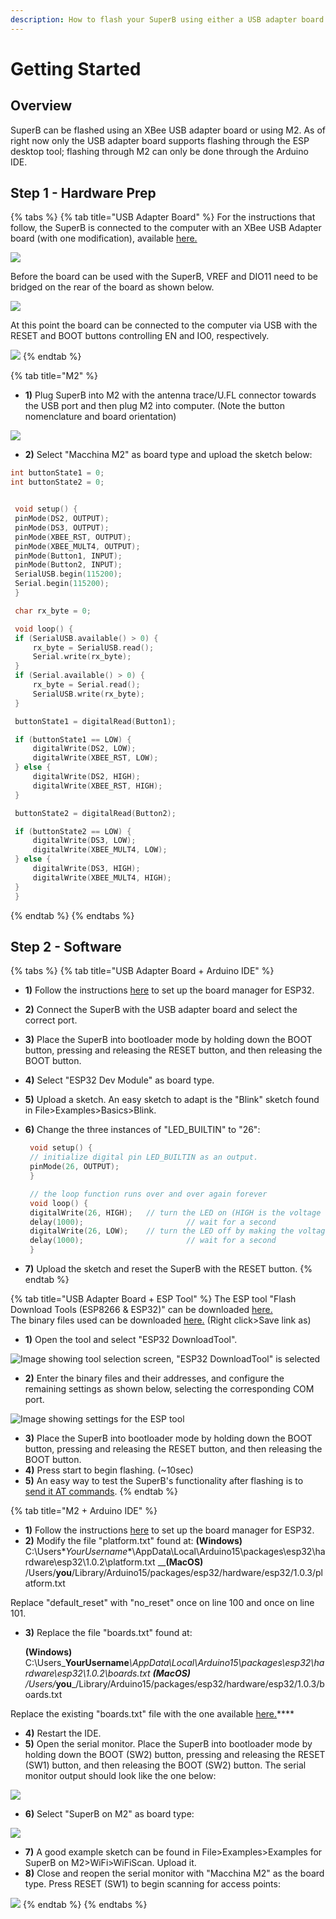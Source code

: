 ```yaml
---
description: How to flash your SuperB using either a USB adapter board or an M2
---
```


# Getting Started

## Overview

SuperB can be flashed using an XBee USB adapter board or using M2. As of right now only the USB adapter board supports flashing through the ESP desktop tool; flashing through M2 can only be done through the Arduino IDE.

## Step 1 - Hardware Prep

{% tabs %}
{% tab title="USB Adapter Board" %}
For the instructions that follow, the SuperB is connected to the computer with an XBee USB Adapter board \(with one modification\), available [here.](https://www.amazon.com/XBee-USB-Adapter-Communication-Connectivity/dp/B017KGBP6Y)

![](../.gitbook/assets/img_6662.JPG)

Before the board can be used with the SuperB, VREF and DIO11 need to be bridged on the rear of the board as shown below.

![](../.gitbook/assets/img_6664.JPG)

At this point the board can be connected to the computer via USB with the RESET and BOOT buttons controlling EN and IO0, respectively.

![](../.gitbook/assets/img_6663.JPG)
{% endtab %}

{% tab title="M2" %}
* **1\)** Plug SuperB into M2 with the antenna trace/U.FL connector towards the USB port and then plug M2 into computer. \(Note the button nomenclature and board orientation\)  

![](../.gitbook/assets/4.JPG)

* **2\)** Select "Macchina M2" as board type and upload the sketch below: 

```cpp
int buttonState1 = 0;
int buttonState2 = 0;


 void setup() {
 pinMode(DS2, OUTPUT);
 pinMode(DS3, OUTPUT);
 pinMode(XBEE_RST, OUTPUT);
 pinMode(XBEE_MULT4, OUTPUT);
 pinMode(Button1, INPUT);
 pinMode(Button2, INPUT);
 SerialUSB.begin(115200);
 Serial.begin(115200);
 }

 char rx_byte = 0;

 void loop() {
 if (SerialUSB.available() > 0) {
     rx_byte = SerialUSB.read();
     Serial.write(rx_byte);
 }
 if (Serial.available() > 0) {
     rx_byte = Serial.read();
     SerialUSB.write(rx_byte);
 }

 buttonState1 = digitalRead(Button1);

 if (buttonState1 == LOW) {
     digitalWrite(DS2, LOW);
     digitalWrite(XBEE_RST, LOW);
 } else {
     digitalWrite(DS2, HIGH);
     digitalWrite(XBEE_RST, HIGH);
 }

 buttonState2 = digitalRead(Button2);

 if (buttonState2 == LOW) {
     digitalWrite(DS3, LOW);
     digitalWrite(XBEE_MULT4, LOW);
 } else {
     digitalWrite(DS3, HIGH);
     digitalWrite(XBEE_MULT4, HIGH);
 }
 }
```
{% endtab %}
{% endtabs %}

## Step 2 - Software

{% tabs %}
{% tab title="USB Adapter Board + Arduino IDE" %}
* **1\)** Follow the instructions [here](https://github.com/espressif/arduino-esp32/blob/master/docs/arduino-ide/boards_manager.md) to set up the board manager for ESP32.
* **2\)** Connect the SuperB with the USB adapter board and select the correct port.
* **3\)** Place the SuperB into bootloader mode by holding down the BOOT button, pressing and releasing the RESET button, and then releasing the BOOT button.
* **4\)** Select "ESP32 Dev Module" as board type.
* **5\)** Upload a sketch. An easy sketch to adapt is the "Blink" sketch found in File&gt;Examples&gt;Basics&gt;Blink.
* **6\)** Change the three instances of "LED\_BUILTIN" to "26":

  ```cpp
   void setup() {
   // initialize digital pin LED_BUILTIN as an output.
   pinMode(26, OUTPUT);
   }

   // the loop function runs over and over again forever
   void loop() {
   digitalWrite(26, HIGH);   // turn the LED on (HIGH is the voltage level)
   delay(1000);                       // wait for a second
   digitalWrite(26, LOW);    // turn the LED off by making the voltage LOW
   delay(1000);                       // wait for a second
   }
  ```

* **7\)** Upload the sketch and reset the SuperB with the RESET button.
{% endtab %}

{% tab title="USB Adapter Board + ESP Tool" %}
The ESP tool "Flash Download Tools \(ESP8266 & ESP32\)" can be downloaded [here.](https://www.espressif.com/en/support/download/other-tools)  
The binary files used can be downloaded [here.](https://github.com/macchina/docs/raw/master/superB/flashing/ESP32_AT_Uploader.zip) \(Right click&gt;Save link as\)

* **1\)** Open the tool and select "ESP32 DownloadTool".

![Image showing tool selection screen, &quot;ESP32 DownloadTool&quot; is selected](../.gitbook/assets/1.PNG)

* **2\)** Enter the binary files and their addresses, and configure the remaining settings as shown below, selecting the corresponding COM port.

![Image showing settings for the ESP tool](../.gitbook/assets/2%20%281%29.PNG)

* **3\)** Place the SuperB into bootloader mode by holding down the BOOT button, pressing and releasing the RESET button, and then releasing the BOOT button.
* **4\)** Press start to begin flashing. \(~10sec\)
* **5\)** An easy way to test the SuperB's functionality after flashing is to [send it AT commands](atcommands.md).
{% endtab %}

{% tab title="M2 + Arduino IDE" %}
* **1\)** Follow the instructions [here](https://github.com/espressif/arduino-esp32/blob/master/docs/arduino-ide/boards_manager.md) to set up the board manager for ESP32.
* **2\)** Modify the file "platform.txt" found at:                                                                                  **\(Windows\)** C:\Users\**YourUsername**\AppData\Local\Arduino15\packages\esp32\hardware\esp32\1.0.2\platform.txt                                                                                                                                             __**\(MacOS\)**             /Users/**you**/Library/Arduino15/packages/esp32/hardware/esp32/1.0.3/platform.txt

Replace "default\_reset" with "no\_reset" once on line 100 and once on line 101.

* **3\)** Replace the file "boards.txt" found at:

  **\(Windows\)** C:\Users\_**YourUsername**_\AppData\Local\Arduino15\packages\esp32\hardware\esp32\1.0.2\boards.txt                                                                                                                                        **\(MacOS\)**          /Users/_**you**_/Library/Arduino15/packages/esp32/hardware/esp32/1.0.3/boards.txt

Replace the existing "boards.txt" file with the one available [here.](https://github.com/kenny-macchina/docs/tree/306ccc81a873f9c8cfe2e05a0cbffb8ff395906b/superB/flashing/boards.txt)\*\*\*\*

* **4\)** Restart the IDE.
* **5\)** Open the serial monitor. Place the SuperB into bootloader mode by holding down the   BOOT \(SW2\) button, pressing and releasing the RESET \(SW1\) button, and then releasing the BOOT \(SW2\) button. The serial monitor output should look like the one below:

![](../.gitbook/assets/1%20%281%29.PNG)

* **6\)** Select "SuperB on M2" as board type:

![](../.gitbook/assets/2%20%282%29.PNG)

* **7\)** A good example sketch can be found in File&gt;Examples&gt;Examples for SuperB on M2&gt;WiFi&gt;WiFiScan. Upload it.
* **8\)** Close and reopen the serial monitor with "Macchina M2" as the board type. Press RESET \(SW1\) to begin scanning for access points:

![](../.gitbook/assets/3%20%281%29.PNG)
{% endtab %}
{% endtabs %}

